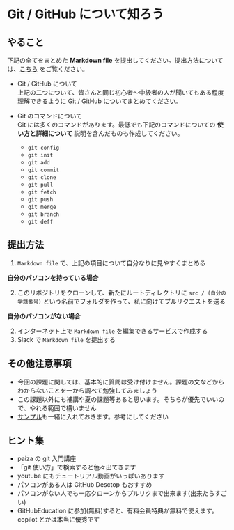 # Git / GitHub について知ろう

## やること

下記の全てをまとめた **Markdown file** を提出してください。提出方法については、[こちら](#提出方法) をご覧ください。

- Git / GitHub について\
上記の二つについて、皆さんと同じ初心者～中級者の人が聞いてもある程度理解できるように Git / GitHub についてまとめてください。

- Git のコマンドについて\
Git には多くのコマンドがあります。最低でも下記のコマンドについての **使い方と詳細について** 説明を含んだものも作成してください。
    - `git config`
    - `git init`
    - `git add`
    - `git commit`
    - `git clone`
    - `git pull`
    - `git fetch`
    - `git push`
    - `git merge`
    - `git branch`
    - `git deff`

## 提出方法

1. `Markdown file` で、上記の項目について自分なりに見やすくまとめる

**自分のパソコンを持っている場合**

2. このリポジトリをクローンして、新たにルートディレクトリに `src / (自分の学籍番号)` という名前でフォルダを作って、私に向けてプルリクエストを送る

**自分のパソコンがない場合**

2. インターネット上で `Markdown file` を編集できるサービスで作成する
3. Slack で `Markdown file` を提出する

## その他注意事項

- 今回の課題に関しては、基本的に質問は受け付けません。課題の文などからわからないことを一から調べて勉強してみましょう
- この課題以外にも補講や夏の課題等あると思います。そちらが優先でいいので、やれる範囲で構いません
- [サンプル](./src/231020/main.md)も一緒に入れておきます。参考にしてください

## ヒント集

- paiza の git 入門講座
- 「git 使い方」で検索すると色々出てきます
- youtube にもチュートリアル動画がいっぱいあります
- パソコンがある人は GitHub Desctop もおすすめ
- パソコンがない人でも一応クローンからプルリクまで出来ます(出来たらすごい)
- GitHubEducation に参加(無料)すると、有料会員特典が無料で使えます。copilot とかは本当に優秀です
